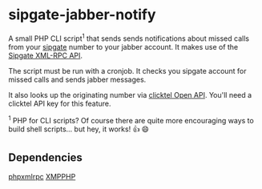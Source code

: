 # sipgate-jabber-notify

A small PHP CLI script<sup>1</sup> that sends sends notifications about missed calls from your [sipgate](https://www.sipgate.de/basic/) number to your jabber account.
It makes use of the [Sipgate XML-RPC API](http://www.sipgate.de/img/sipgate_api_documentation.pdf).

The script must be run with a cronjob. It checks you sipgate account for missed calls and sends jabber messages.

It also looks up the originating number via [clicktel Open API](http://openapi.klicktel.de). You'll need a clicktel API key for this feature.

<sup>1</sup> PHP for CLI scripts? Of course there are quite more encouraging ways to build shell scripts... but hey, it works! :+1: :smile:

## Dependencies
[phpxmlrpc](https://gggeek.github.io/phpxmlrpc/)
[XMPPHP](https://code.google.com/p/xmpphp/)
